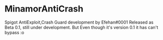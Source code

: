 # MinamorAntiCrash
Spigot AntiExploit,Crash Guard development by Efehan#0001
Released as Beta 0.1, still under development. But Even though it's version 0.1 it has can't bypass :o
